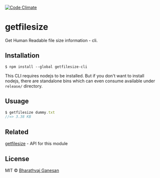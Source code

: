 [![Code Climate](https://codeclimate.com/github/codeclimate/codeclimate/badges/gpa.svg)](https://codeclimate.com/github/codeclimate/codeclimate)

# getfilesize

Get Human Readable file size information - cli.

## Installation

```
$ npm install --global getfilesize-cli
```

This CLI requires nodejs to be installed. But if you don't want to install nodejs, there are standalone bins which can even consume available under `release/`
directory.

## Usuage

```javascript
$ getfilesize dummy.txt
//=> 3.38 KB
```

## Related

[getfilesize](https://github.com/bharathvaj-ganesan/getfilesize) - API for this module

## License

MIT © [Bharathvaj Ganesan](https://github.com/bharathvaj-ganesan)
